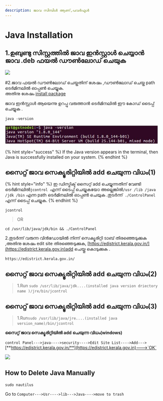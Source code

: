```yaml
---
description: ജാവ സിമ്പിൾ ആണ്,പവർഫുൾ
---
```


# Java Installation

## 1.ഉബുണ്ടു സിസ്റ്റത്തിൽ ജാവ ഇൻസ്റ്റാൾ ചെയ്യാൻ ജാവ .deb ഫയൽ ഡൗൺലോഡ് ചെയുക&#x20;

![](../.gitbook/assets/java\_original\_logo\_icon\_146458.png)

\#2.ജാവ ഫയൽ ഡൗൺലോഡ് ചെയ്തതിന്‌ ശേഷം ,ഡൗൺലോഡ് ചെയ്ത path ടെർമിനലിൽ ഓപ്പൺ ചെയ്യുക.\
അതിനു ശേഷം [install package](../hastham-gateway/ubuntu-package-installation.md)

ജാവ ഇൻസ്റ്റാൾ ആയെന്നു ഉറപ്പു വരുത്താൻ ടെർമിനലിൽ ഈ കോഡ് ടൈപ്പ് ചെയ്യുക .

```
java -version
```

![](../.gitbook/assets/java.JPG)

{% hint style="success" %}
If the Java version appears in the terminal, then Java is successfully installed on your system.
{% endhint %}

## **സൈറ്റ് ജാവ സെക്യൂരിറ്റിയിൽ add ചെയുന്ന വിധം(1)**

{% hint style="info" %}
ഇ ഡിസ്ട്രിക്ട് സൈറ്റ് add ചെയ്യുന്നതിന് വേണ്ടി ടെർമിനലിൽ`jcontrol `എന്ന് ടൈപ്പ് ചെയ്യുകയോ അല്ലെങ്കിൽ`/usr /lib /java /jdk /bin` എന്ന path ടെർമിനലിൽ ഓപ്പൺ ചെയുക .തുടർന്ന്`  ./ControlPanel  `എന്ന് ടൈപ്പ് ചെയ്യുക.
{% endhint %}

```
jcontrol
```

> OR &#x20;

```
cd /usr/lib/java/jdk/bin && ./ControlPanel
```

2.തുടർന്ന് വരുന്ന വിൻഡോയിൽ നിന്ന് സെക്യൂരിറ്റി ടാബ് തിരഞ്ഞെടുക്കുക ,അതിനു ശേഷം edit site തിരഞ്ഞെടുക്കുക, [https://edistrict.kerala.gov.in/](https://edistrict.kerala.gov.in)add ചെയ്തു കൊടുക്കുക .

```
https://edistrict.kerala.gov.in/
```



## **സൈറ്റ് ജാവ സെക്യൂരിറ്റിയിൽ add ചെയുന്ന വിധം(2)**

> 1.Run `sudo /usr/lib/java/jdk....(installed java version driectory name )/jre/bin/jcontrol`

## **സൈറ്റ് ജാവ സെക്യൂരിറ്റിയിൽ add ചെയുന്ന വിധം(3)**

> 1.Run`sudo /usr/lib/java/jre....(installed java version_name)/bin/jcontrol `

**സൈറ്റ് ജാവ സെക്യൂരിറ്റിയിൽ add ചെയുന്ന വിധം(windows)**

`control Panel--->java---->security---->Edit Site List---->Add--->`[**https://edistrict.kerala.gov.in/**](https://edistrict.kerala.gov.in)--->`OK`

![](../.gitbook/assets/cmd.png)

## How to Delete Java Manually

```
sudo nautilus
```

Go to `Computer--->Usr---->lib--->Java---->move to trash`

## &#x20;
